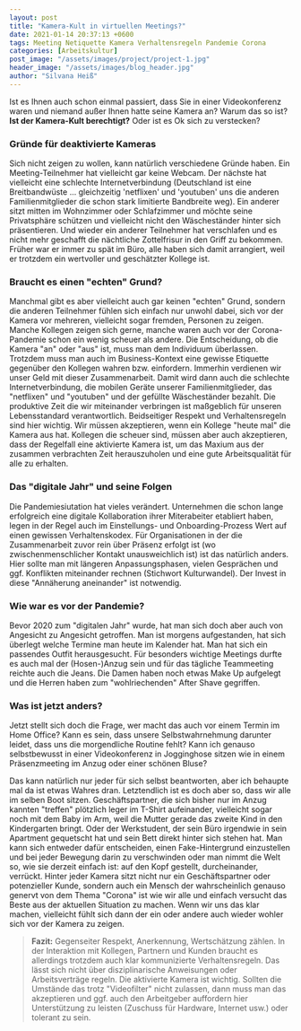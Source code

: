 ```yaml
---
layout: post
title: "Kamera-Kult in virtuellen Meetings?"
date: 2021-01-14 20:37:13 +0600
tags: Meeting Netiquette Kamera Verhaltensregeln Pandemie Corona
categories: [Arbeitskultur]
post_image: "/assets/images/project/project-1.jpg"
header_image: "/assets/images/blog_header.jpg"
author: "Silvana Heiß"
---
```

Ist es Ihnen auch schon einmal passiert, dass Sie in einer Videokonferenz waren und niemand außer Ihnen hatte seine Kamera an? Warum das so ist? __Ist der Kamera-Kult berechtigt?__ Oder ist es Ok sich zu verstecken? 

### Gründe für deaktivierte Kameras
Sich nicht zeigen zu wollen, kann natürlich verschiedene Gründe haben. 
Ein Meeting-Teilnehmer hat vielleicht gar keine Webcam. Der nächste hat vielleicht eine schlechte Internetverbindung (Deutschland ist eine Breitbandwüste ... gleichzeitig 'netflixen' und 'youtuben' uns die anderen Familienmitglieder die schon stark limitierte Bandbreite weg). Ein anderer sitzt mitten im Wohnzimmer oder Schlafzimmer und möchte seine Privatsphäre schützen und vielleicht nicht den Wäscheständer hinter sich präsentieren. Und wieder ein anderer Teilnehmer hat verschlafen und es nicht mehr geschafft die nächtliche Zottelfrisur in den Griff zu bekommen. Früher war er immer zu spät im Büro, alle haben sich damit arrangiert, weil er trotzdem ein wertvoller und geschätzter Kollege ist.

### Braucht es einen "echten" Grund?
Manchmal gibt es aber vielleicht auch gar keinen "echten" Grund, sondern die anderen Teilnehmer fühlen sich einfach nur unwohl dabei, sich vor der Kamera vor mehreren, vielleicht sogar fremden, Personen zu zeigen. Manche Kollegen zeigen sich gerne, manche waren auch vor der Corona-Pandemie schon ein wenig scheuer als andere.
Die Entscheidung, ob die Kamera "an" oder "aus" ist, muss man dem Individuum überlassen. Trotzdem muss man auch im Business-Kontext eine gewisse Etiquette gegenüber den Kollegen wahren bzw. einfordern.
Immerhin verdienen wir unser Geld mit dieser Zusammenarbeit. Damit wird dann auch die schlechte Internetverbindung, die mobilen Geräte unserer Familienmitglieder, das "netflixen" und "youtuben" und der gefüllte Wäscheständer bezahlt. Die produktive Zeit die wir miteinander verbringen ist maßgeblich für unseren Lebensstandard verantwortlich. Beidseitiger Respekt und Verhaltensregeln sind hier wichtig. Wir müssen akzeptieren, wenn ein Kollege "heute mal" die Kamera aus hat. Kollegen die scheuer sind, müssen aber auch akzeptieren, dass der Regelfall eine aktivierte Kamera ist, um das Maxium aus der zusammen verbrachten Zeit herauszuholen und eine gute Arbeitsqualität für alle zu erhalten.

### Das "digitale Jahr" und seine Folgen
Die Pandemiesiutation hat vieles verändert. Unternehmen die schon lange erfolgreich eine digitale Kollaboration ihrer Miterabeiter etabliert haben, legen in der Regel auch im Einstellungs- und Onboarding-Prozess Wert auf einen gewissen Verhaltenskodex. 
Für Organisationen in der die Zusammenarbeit zuvor rein über Präsenz erfolgt ist (wo zwischenmenschlicher Kontakt unausweichlich ist) ist das natürlich anders. Hier sollte man mit längeren Anpassungsphasen, vielen Gesprächen und ggf. Konflikten miteinander rechnen (Stichwort Kulturwandel). Der Invest in diese "Annäherung aneinander" ist notwendig.

### Wie war es vor der Pandemie?
Bevor 2020 zum "digitalen Jahr" wurde, hat man sich doch aber auch von Angesicht zu Angesicht getroffen. Man ist morgens aufgestanden, hat sich überlegt welche Termine man heute im Kalender hat. Man hat sich ein passendes Outfit herausgesucht. Für besonders wichtige Meetings durfte es auch mal der (Hosen-)Anzug sein und für das tägliche Teammeeting reichte auch die Jeans. Die Damen haben noch etwas Make Up aufgelegt und die Herren haben zum "wohlriechenden" After Shave gegriffen. 

### Was ist jetzt anders?
Jetzt stellt sich doch die Frage, wer macht das auch vor einem Termin im Home Office? Kann es sein, dass unsere Selbstwahrnehmung darunter leidet, dass uns die morgendliche Routine fehlt? Kann ich genauso selbstbewusst in einer Videokonferenz in Jogginghose sitzen wie in einem Präsenzmeeting im Anzug oder einer schönen Bluse? 

Das kann natürlich nur jeder für sich selbst beantworten, aber ich behaupte mal da ist etwas Wahres dran. Letztendlich ist es doch aber so, dass wir alle im selben Boot sitzen. Geschäftspartner, die sich bisher nur im Anzug kannten "treffen" plötzlich leger im T-Shirt aufeinander, vielleicht sogar noch mit dem Baby im Arm, weil die Mutter gerade das zweite Kind in den Kindergarten bringt. Oder der Werkstudent, der sein Büro irgendwie in sein Apartment gequetscht hat und sein Bett direkt hinter sich stehen hat. Man kann sich entweder dafür entscheiden, einen Fake-Hintergrund einzustellen und bei jeder Bewegung darin zu verschwinden oder man nimmt die Welt so, wie sie derzeit einfach ist: auf den Kopf gestellt, durcheinander, verrückt. Hinter jeder Kamera sitzt nicht nur ein Geschäftspartner oder potenzieller Kunde, sondern auch ein Mensch der wahrscheinlich genauso genervt von dem Thema "Corona" ist wie wir alle und einfach versucht das Beste aus der aktuellen Situation zu machen. Wenn wir uns das klar machen, vielleicht fühlt sich dann der ein oder andere auch wieder wohler sich vor der Kamera zu zeigen.

> __Fazit:__
> Gegenseiter Respekt, Anerkennung, Wertschätzung zählen. In der Interaktion mit Kollegen, Partnern und Kunden braucht es allerdings trotzdem auch klar kommunizierte Verhaltensregeln. Das lässt sich nicht über disziplinarische Anweisungen oder Arbeitsverträge regeln. Die aktivierte Kamera ist wichtig. Sollten die Umstände das trotz "Videofilter" nicht zulassen, dann muss man das akzeptieren und ggf. auch den Arbeitgeber auffordern hier Unterstützung zu leisten (Zuschuss für Hardware, Internet usw.) oder tolerant zu sein. 